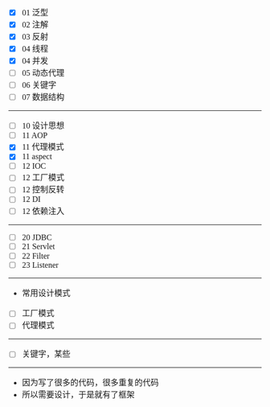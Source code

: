 <font face="SimSun" size=3>

- [x] 01 泛型
- [x] 02 注解
- [x] 03 反射
- [x] 04 线程
- [x] 04 并发
- [ ] 05 动态代理
- [ ] 06 关键字
- [ ] 07 数据结构

---

- [ ] 10 设计思想
- [ ] 11 AOP
- [x] 11 代理模式
- [x] 11 aspect
- [ ] 12 IOC
- [ ] 12 工厂模式
- [ ] 12 控制反转
- [ ] 12 DI
- [ ] 12 依赖注入

---

- [ ] 20 JDBC
- [ ] 21 Servlet
- [ ] 22 Filter
- [ ] 23 Listener

---

- 常用设计模式
- [ ] 工厂模式
- [ ] 代理模式

---

- [ ] 关键字，某些

---

- 因为写了很多的代码，很多重复的代码
- 所以需要设计，于是就有了框架

</font>